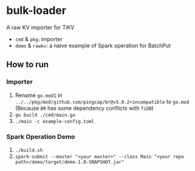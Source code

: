 # bulk-loader
A raw KV importer for TiKV

* `cmd` & `pkg`: importer
* `demo` & `rawkv`: a naive example of Spark operation for BatchPut

## How to run
### Importer
1. Rename `go.mod1` in `../../pkg/mod/github.com/pingcap/br@v5.0.2+incompatible` to `go.mod` (Because `BR` has some dependency conflicts with `TiDB`)
2. `go build ./cmd/main.go`
3. `./main -c example-config.toml`
### Spark Operation Demo
1. `./build.sh`
2. `spark-submit --master "<your master>" --class Main "<your repo path>/demo/target/demo-1.0-SNAPSHOT.jar"`

